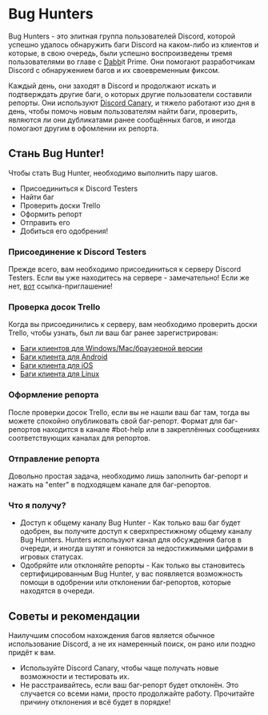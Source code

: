 <!-- TITLE: Bug Hunters -->
<!-- SUBTITLE: Помогают разработчикам Discord справляться с баг-репортами и устранением багов -->
# Bug Hunters
Bug Hunters - это элитная группа пользователей Discord, которой успешно удалось обнаружить баги Discord на каком-либо из клиентов и которые, в свою очередь, были успешно воспроизведены тремя пользователями во главе с [Dabb](https://cdn.discordapp.com/attachments/309775070065328131/316330589634560020/DabbitDab.gif)it Prime. Они помогают разработчикам Discord с обнаружением багов и их своевременным фиксом.

Каждый день, они заходят в Discord и продолжают искать и подтверждать другие баги, о которых другие пользователи составили репорты. Они используют [Discord Canary](/canary), и тяжело работают изо дня в день, чтобы помочь новым пользователям найти баги, проверить, являются ли они дубликатами ранее сообщённых багов, и иногда помогают другим в офомлении их репорта.
## Стань Bug Hunter!
Чтобы стать Bug Hunter, необходимо выполнить пару шагов.

* Присоединиться к Discord Testers
* Найти баг
* Проверить доски Trello
* Оформить репорт
* Отправить его
* Добиться его одобрения!
### Присоединение к Discord Testers
Прежде всего, вам необходимо присоединиться к серверу Discord Testers. Если вы уже находитесь на сервере - замечательно! Если же нет, [вот](http://discord.gg/discord-testers) ссылка-приглашение!
### Проверка досок Trello
Когда вы присоединились к серверу, вам необходимо проверить доски Trello, чтобы узнать, был ли ваш баг ранее зарегистрирован:
* [Баги клиентов для Windows/Mac/браузерной версии](https://trello.com/b/AExxR9lU/canary-bugs)
* [Баги клиента для Android](https://trello.com/b/Vqrkz3KO/android-beta-bugs)
* [Баги клиента для iOS](https://trello.com/b/vLPlnX60/ios-testflight-bugs)
* [Баги клиента для Linux](https://trello.com/b/UyU76Esh/linux-bugs)
### Оформление репорта
После проверки досок Trello, если вы не нашли ваш баг там, тогда вы можете спокойно опубликовать свой баг-репорт. Формат для баг-репортов находится в канале #bot-help или в закреплённых сообщениях соответствующих каналах для репортов.
### Отправление репорта
Довольно простая задача, необходимо лишь заполнить баг-репорт и нажать на "enter" в подходящем канале для баг-репортов.
### Что я получу?
* Доступ к общему каналу Bug Hunter - Как только ваш баг будет одобрен, вы получите доступ к сверхпрестижному общему каналу Bug Hunters. Hunters используют канал для обсуждения багов в очереди, и иногда шутят и гоняются за недостижимыми цифрами в игровых статусах.
* Одобряйте или отклоняйте репорты - Как только вы становитесь сертифицированным Bug Hunter, у вас появляется возможность помощи в одобрении или отклонении баг-репортов, которые находятся в очереди.
## Советы и рекомендации
Наилучшим способом нахождения багов является обычное использование Discord, а не их намеренный поиск, он рано или поздно придёт к вам.
* Используйте Discord Canary, чтобы чаще получать новые возможности и тестировать их.
* Не расстраивайтесь, если ваш баг-репорт будет отклонён. Это случается со всеми нами, просто продолжайте работу. Прочитайте причину отклонения и всё будет в порядке!